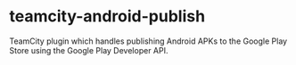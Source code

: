 # teamcity-android-publish
TeamCity plugin which handles publishing Android APKs to the Google Play Store using the Google Play Developer API.
